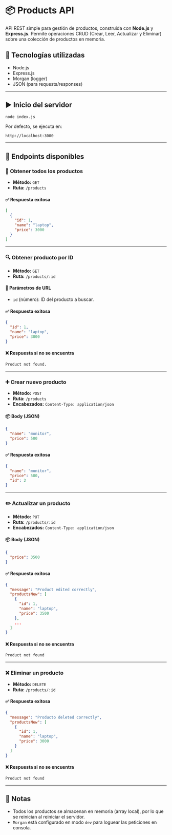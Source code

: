 
# 📦 Products API

API REST simple para gestión de productos, construida con **Node.js** y **Express.js**. Permite operaciones CRUD (Crear, Leer, Actualizar y Eliminar) sobre una colección de productos en memoria.

## 🚀 Tecnologías utilizadas

- Node.js
- Express.js
- Morgan (logger)
- JSON (para requests/responses)

---

## ▶️ Inicio del servidor

```bash
node index.js
```

Por defecto, se ejecuta en:

```
http://localhost:3000
```

---

## 📌 Endpoints disponibles

### 📄 Obtener todos los productos

- **Método:** `GET`
- **Ruta:** `/products`

#### ✅ Respuesta exitosa
```json
[
  {
    "id": 1,
    "name": "laptop",
    "price": 3000
  }
]
```

---

### 🔍 Obtener producto por ID

- **Método:** `GET`
- **Ruta:** `/products/:id`

#### 🔁 Parámetros de URL
- `id` (número): ID del producto a buscar.

#### ✅ Respuesta exitosa
```json
{
  "id": 1,
  "name": "laptop",
  "price": 3000
}
```

#### ❌ Respuesta si no se encuentra
```
Product not found.
```

---

### ➕ Crear nuevo producto

- **Método:** `POST`
- **Ruta:** `/products`
- **Encabezados:** `Content-Type: application/json`

#### 📦 Body (JSON)
```json
{
  "name": "monitor",
  "price": 500
}
```

#### ✅ Respuesta exitosa
```json
{
  "name": "monitor",
  "price": 500,
  "id": 2
}
```

---

### ✏️ Actualizar un producto

- **Método:** `PUT`
- **Ruta:** `/products/:id`
- **Encabezados:** `Content-Type: application/json`

#### 📦 Body (JSON)
```json
{
  "price": 3500
}
```

#### ✅ Respuesta exitosa
```json
{
  "message": "Product edited correctly",
  "productsNew": [
    {
      "id": 1,
      "name": "laptop",
      "price": 3500
    },
    ...
  ]
}
```

#### ❌ Respuesta si no se encuentra
```
Product not found
```

---

### ❌ Eliminar un producto

- **Método:** `DELETE`
- **Ruta:** `/products/:id`

#### ✅ Respuesta exitosa
```json
{
  "message": "Producto deleted correctly",
  "productsNew": [
    {
      "id": 1,
      "name": "laptop",
      "price": 3000
    }
  ]
}
```

#### ❌ Respuesta si no se encuentra
```
Product not found
```

---

## 📝 Notas

- Todos los productos se almacenan en memoria (array local), por lo que se reinician al reiniciar el servidor.
- `Morgan` está configurado en modo `dev` para loguear las peticiones en consola.
